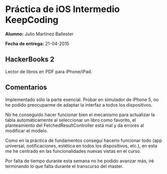 # Práctica de iOS Intermedio KeepCoding

**Alumno:** Julio Martínez Ballester

**Fecha de entrega:** 21-04-2015

## HackerBooks 2

Lector de libros en PDF para iPhone/iPad.

## Comentarios
Implementado sólo la parte esencial. Probar en simulador de iPhone 5, no he podido preocuparme de adaptar la interfaz a todos los dispositivos.

No he conseguido hacer funcionar bien el mecanismo para actualizar la tabla automáticamente al seleccionar un libro como favorito, el planteamiento del FetchedResultController está mal y da errores al modificar el modelo.

Como en la práctica de fundamentos conseguí hacerlo funcionar todo (app universal, notificaciones, estética en todos los dispositivos, etc.), en esta me he centrado en las funcionalidades nuevas vistas en el curso.

Por falta de tiempo durante esta semana no he podido avanzar más, iré terminando lo que falta durante el transcurso del master.